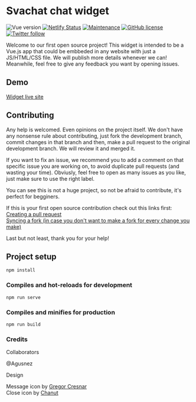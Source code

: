# Svachat chat widget
![Vue version](https://img.shields.io/badge/Vue.js-v2.x-green)
[![Netlify Status](https://api.netlify.com/api/v1/badges/2c1879ab-983c-4d85-aae1-5785a8daf155/deploy-status)](https://app.netlify.com/sites/elated-beaver-68a8d6/deploys) 
[![Maintenance](https://img.shields.io/badge/Maintained%3F-yes-green.svg)](https://GitHub.com/svachat/svachat-bubble-widget/graphs/commit-activity) 
[![GitHub license](https://img.shields.io/github/license/svachat/svachat-bubble-widget.svg)](https://github.com/svachat/svachat-bubble-widget/blob/master/LICENSE) 
[![Twitter follow](https://img.shields.io/twitter/follow/Svachat?style=social&logo=twitter)](https://twitter.com/intent/follow?screen_name=Svachat)

Welcome to our first open source project! This widget is intended to be a Vue.js app that could be embbeded in any website with just a JS/HTML/CSS file. We will publish more details whenever we can! Meanwhile, feel free to give any feedback you want by opening issues.

## Demo
[Widget live site](https://svachat-demo.netlify.com/)

## Contributing
Any help is welcomed. Even opinions on the project itself. We don't have any nonsense rule about contributing, just fork the development branch, commit changes in that branch and then, make a pull request to the original development branch. We will review it and merged it.

If you want to fix an issue, we recommend you to add a comment on that specific issue you are working on, to avoid duplicate pull requests (and wasting your time). Obviusly, feel free to open as many issues as you like, just make sure to use the right label.

You can see this is not a huge project, so not be afraid to contribute, it's perfect for begginers.

If this is your first open source contribution check out this links first:  
[Creating a pull request](https://help.github.com/en/articles/creating-a-pull-request)  
[Syncing a fork (in case you don't want to make a fork for every change you make)](https://help.github.com/en/articles/syncing-a-fork)

Last but not least, thank you for your help!

## Project setup
```
npm install
```

### Compiles and hot-reloads for development
```
npm run serve
```

### Compiles and minifies for production
```
npm run build
```

### Credits

Collaborators

@Agusnez

Design

Message icon by [Gregor Cresnar](https://www.flaticon.com/authors/gregor-cresnar)  
Close icon by [Chanut](https://www.flaticon.com/authors/chanut)

